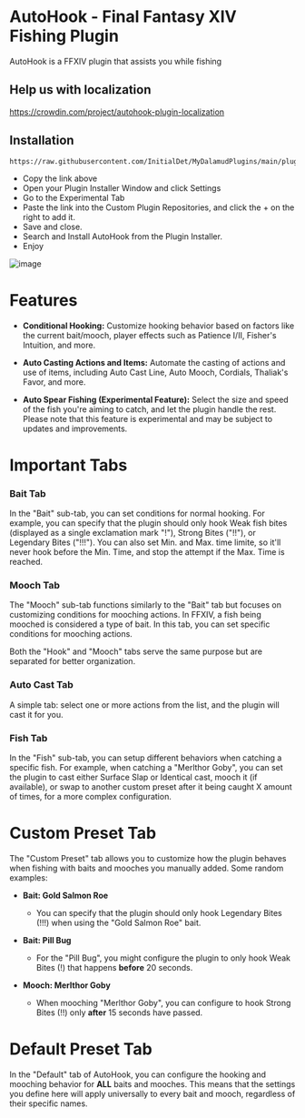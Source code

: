 # AutoHook - Final Fantasy XIV Fishing Plugin

AutoHook is a FFXIV plugin that assists you while fishing

## Help us with localization
https://crowdin.com/project/autohook-plugin-localization

## Installation

```
https://raw.githubusercontent.com/InitialDet/MyDalamudPlugins/main/pluginmaster.json
```
* Copy the link above
* Open your Plugin Installer Window and click Settings
* Go to the Experimental Tab
* Paste the link into the Custom Plugin Repositories, and click the + on the right to add it.
* Save and close.
* Search and Install AutoHook from the Plugin Installer.
* Enjoy

![image](https://github.com/InitialDet/AutoHook/assets/13919114/3811f164-eb56-4e8e-b9d2-7604518393e4)


# Features


- **Conditional Hooking:** Customize hooking behavior based on factors like the current bait/mooch, player effects such as Patience I/II, Fisher's Intuition, and more.

- **Auto Casting Actions and Items:** Automate the casting of actions and use of items, including Auto Cast Line, Auto Mooch, Cordials, Thaliak's Favor, and more.

- **Auto Spear Fishing (Experimental Feature):** Select the size and speed of the fish you're aiming to catch, and let the plugin handle the rest. Please note that this feature is experimental and may be subject to updates and improvements.

# Important Tabs


### Bait Tab

In the "Bait" sub-tab, you can set conditions for normal hooking. For example, you can specify that the plugin should only hook Weak fish bites (displayed as a single exclamation mark "!"), Strong Bites ("!!"), or Legendary Bites ("!!!"). You can also set Min. and Max. time limite, so it'll never hook before the Min. Time, and stop the attempt if the Max. Time is reached.

### Mooch Tab

The "Mooch" sub-tab functions similarly to the "Bait" tab but focuses on customizing conditions for mooching actions. In FFXIV, a fish being mooched is considered a type of bait. In this tab, you can set specific conditions for mooching actions.

Both the "Hook" and "Mooch" tabs serve the same purpose but are separated for better organization.

### Auto Cast Tab
A simple tab: select one or more actions from the list, and the plugin will cast it for you.

### Fish Tab

In the "Fish" sub-tab, you can setup different behaviors when catching a specific fish. For example, when catching a "Merlthor Goby", you can set the plugin to cast either Surface Slap or Identical cast, mooch it (if available), or swap to another custom preset after it being caught X amount of times, for a more complex configuration.

# Custom Preset Tab
The "Custom Preset" tab allows you to customize how the plugin behaves when fishing with baits and mooches you manually added. Some random examples:

- **Bait: Gold Salmon Roe**
  - You can specify that the plugin should only hook Legendary Bites (!!!) when using the "Gold Salmon Roe" bait.

- **Bait: Pill Bug**
  - For the "Pill Bug", you might configure the plugin to only hook Weak Bites (!) that happens **before** 20 seconds.

- **Mooch: Merlthor Goby**
  - When mooching "Merlthor Goby", you can configure to hook Strong Bites (!!) only **after** 15 seconds have passed.

# Default Preset Tab

In the "Default" tab of AutoHook, you can configure the hooking and mooching behavior for **ALL** baits and mooches. This means that the settings you define here will apply universally to every bait and mooch, regardless of their specific names.
